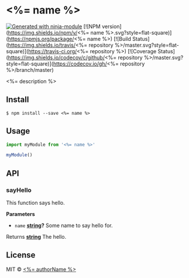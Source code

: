 # <%= name %>

[![Generated with ninja-module](https://img.shields.io/badge/generator-ninja-module.svg?style=flat-square)](https://github.com/KrimzenNinja/generator-ninja-module)
[![NPM version](https://img.shields.io/npm/v/<%= name %>.svg?style=flat-square)](https://npmjs.org/package/<%= name %>)
[![Build Status](https://img.shields.io/travis/<%= repository %>/master.svg?style=flat-square)](https://travis-ci.org/<%= repository %>) [![Coverage Status](https://img.shields.io/codecov/c/github/<%= repository %>/master.svg?style=flat-square)](https://codecov.io/gh/<%= repository %>/branch/master)

<%= description %>

## Install

    $ npm install --save <%= name %>

## Usage

```js
import myModule from '<%= name %>'

myModule()
```

## API

<!-- Generated by documentation.js. Update this documentation by updating the source code. -->

### sayHello

This function says hello.

**Parameters**

-   `name` **[string](https://developer.mozilla.org/en-US/docs/Web/JavaScript/Reference/Global_Objects/String)?** Some name to say hello for.

Returns **[string](https://developer.mozilla.org/en-US/docs/Web/JavaScript/Reference/Global_Objects/String)** The hello.

## License

MIT © [<%= authorName %>](<%= authorUrl %>)
